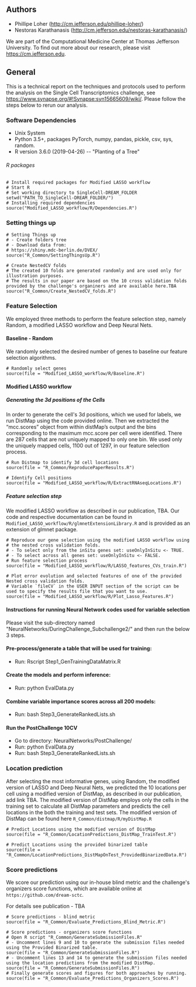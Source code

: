 Authors
-------
- Phillipe Loher (http://cm.jefferson.edu/phillipe-loher/) 
- Nestoras Karathanasis (http://cm.jefferson.edu/nestoras-karathanasis/)

We are part of the Computational Medicine Center at Thomas Jefferson University.  To find out more about our research, please visit https://cm.jefferson.edu. 


General
-------

This is a technical report on the techniques and protocols used to
perform the analysis on the Single Cell Transcriptomics challenge, see
<https://www.synapse.org/#!Synapse:syn15665609/wiki/>. Please follow the
steps below to rerun our analysis.

### Software Dependencies

* Unix System
* Python 3.5+, packages PyTorch, numpy, pandas, pickle, csv, sys, random.
* R version 3.6.0 (2019-04-26) -- "Planting of a Tree"

###### R packages


    # Install required packages for Modified LASSO workflow 
    # Start R
    # Set working directory to SingleCell-DREAM_FOLDER
    setwd("PATH_TO_SingleCell-DREAM_FOLDER/")
    # Installing required dependencies
    source("Modified_LASSO_workflow/R/Dependencies.R") 


### Setting things up

    # Setting Things up
    # - Create folders tree
    # - Download data from: 
    # https://shiny.mdc-berlin.de/DVEX/
    source("R_Common/SettingThingsUp.R")
    
    # Create NestedCV folds
    # The created 10 folds are generated randomly and are used only for illustration purposes.
    # The results in our paper are based on the 10 cross validation folds provided by the challenge's organiners and are available here.TBA
    source("R_Common/Create_NestedCV_folds.R")


### Feature Selection 
We employed three methods to perform the feature selection step, namely Random, a modified LASSO workflow and Deep Neural Nets.

#### Baseline - Random
We randomly selected the desired number of genes to baseline our feature selection algorithms.

    # Randomly select genes
    source(file = "Modified_LASSO_workflow/R/Baseline.R")


#### Modified LASSO workflow

##### Generating the 3d positions of the Cells

In order to generate the cell's 3d positions, which we used for labels, we run DistMap using the code provided online. Then we extracted the “mcc.scores” object from within distMap’s output and the bins corresponding to the maximum mcc.score per cell were identified. There are 287 cells that are not uniquely mapped to only one bin. We used only the uniquely mapped cells, 1100 out of 1297, in our feature selection process.

    # Run Distmap to identify 3d cell locations
    source(file = "R_Common/ReproducePaperResults.R")
    
    # Identify Cell positions
    source(file = "Modified_LASSO_workflow/R/ExtractRNAseqLocations.R")


##### Feature selection step
We modified LASSO workflow as described in our publication, TBA.
Our code and respective documentation can be found in 
`Modified_LASSO_workflow/R/glmnetExtensionLibrary.R`
and is provided as an extension of glmnet package.

    # Reproduce our gene selection using the modified LASSO workflow using 
    # the nested cross validation folds.
    # - To select only from the inSitu genes set: useOnlyInSitu <- TRUE. 
    # - To select across all genes set: useOnlyInSitu <- FALSE. 
    # Run feature selection process
    source(file = "Modified_LASSO_workflow/R/LASSO_features_CVs_train.R")
    
    # Plot error evolution and selected features of one of the provided Nested cross validation folds. 
    # Variable `fileCV` in the USER INPUT section of the script can be used to specify the results file that you want to use. 
    source(file = "Modified_LASSO_workflow/R/Plot_Lasso_Features.R")


#### Instructions for running Neural Network codes used for variable selection
Please visit the sub-directory named "NeuralNetworks/DuringChallenge_Subchallenge2/" and then run the below 3 steps.

#### Pre-process/generate a table that will be used for training:
* Run: Rscript Step1_GenTrainingDataMatrix.R

#### Create the models and perform inference:
* Run: python EvalData.py

#### Combine variable importance scores across all 200 models:
* Run: bash Step3_GenerateRankedLists.sh

#### Run the PostChallenge 10CV
* Go to directory: NeuralNetworks/PostChallenge/
* Run: python EvalData.py
* Run: bash Step3_GenerateRankedLists.sh

### Location prediction
After selecting the most informative genes, using Random, the modified version of LASSO and Deep Neural Nets, we predicted the 10 locations per cell using a modified version of DistMap, as described in our publication, add link TBA. The modified version of DistMap employs only the cells in the training set to calculate all DistMap parameters and predicts the cell locations in the both the training and test sets. 
The modified version of DistMap can be found here
`R_Common/distmap/R/myDistMap.R`


    # Predict Locations using the modified version of DistMap
    source(file = "R_Common/LocationPredictions_DistMap_TrainTest.R")
    
    # Predict Locations using the provided binarized table
    source(file = "R_Common/LocationPredictions_DistMapOnTest_ProvidedBinarizedData.R")


### Score predictions 
We score our prediction using our in-house blind metric and the challenge's organizers score functions, which are available online at `https://github.com/dream-sctc`.

For details see publication - TBA

    # Score predictions - blind metric
    source(file = "R_Common/Evaluate_Predictions_Blind_Metric.R")

    # Score predictions - organizers score functions
    # Open R script "R_Common/GenerateSubmissionFiles.R"
    # - Uncomment lines 9 and 10 to generate the submission files needed using the Provided Binarized table.
    source(file = "R_Common/GenerateSubmissionFiles.R")
    # - Uncomment lines 13 and 14 to generate the submission files needed using the location predictions from the modified DistMap.
    source(file = "R_Common/GenerateSubmissionFiles.R")
    # Finally generate scores and figures for both approaches by running.
    source(file = "R_Common/Evaluate_Predictions_Organizers_Scores.R")
